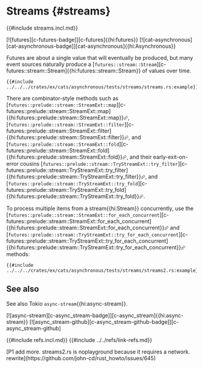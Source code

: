 # Streams {#streams}

{{#include streams.incl.md}}

[![futures][c-futures-badge]][c-futures]{{hi:futures}} [![cat-asynchronous][cat-asynchronous-badge]][cat-asynchronous]{{hi:Asynchronous}}

Futures are about a single value that will eventually be produced, but many event sources naturally produce a [`futures::stream::Stream`][c-futures::stream::Stream]{{hi:futures::stream::Stream}} of values over time.

```rust,editable
{{#include ../../../crates/ex/cats/asynchronous/tests/streams/streams.rs:example}}
```

There are combinator-style methods such as [`futures::prelude::stream::StreamExt::map`][c-futures::prelude::stream::StreamExt::map]{{hi:futures::prelude::stream::StreamExt::map}}⮳, [`futures::prelude::stream::StreamExt::filter`][c-futures::prelude::stream::StreamExt::filter]{{hi:futures::prelude::stream::StreamExt::filter}}⮳, and [`futures::prelude::stream::StreamExt::fold`][c-futures::prelude::stream::StreamExt::fold]{{hi:futures::prelude::stream::StreamExt::fold}}⮳, and their early-exit-on-error cousins [`futures::prelude::stream::TryStreamExt::try_filter`][c-futures::prelude::stream::TryStreamExt::try_filter]{{hi:futures::prelude::stream::TryStreamExt::try_filter}}⮳, and [`futures::prelude::stream::TryStreamExt::try_fold`][c-futures::prelude::stream::TryStreamExt::try_fold]{{hi:futures::prelude::stream::TryStreamExt::try_fold}}⮳.

To process multiple items from a stream{{hi:Stream}} concurrently, use the [`futures::prelude::stream::StreamExt::for_each_concurrent`][c-futures::prelude::stream::StreamExt::for_each_concurrent]{{hi:futures::prelude::stream::StreamExt::for_each_concurrent}}⮳ and [`futures::prelude::stream::TryStreamExt::try_for_each_concurrent`][c-futures::prelude::stream::TryStreamExt::try_for_each_concurrent]{{hi:futures::prelude::stream::TryStreamExt::try_for_each_concurrent}}⮳ methods:

```rust,editable,noplayground
{{#include ../../../crates/ex/cats/asynchronous/tests/streams/streams2.rs:example}}
```

## See also

See also Tokio `async-stream`{{hi:async-stream}}.

[![async-stream][c-async_stream-badge]][c-async_stream]{{hi:async-stream}} [![async_stream-github][c-async_stream-github-badge]][c-async_stream-github]

{{#include refs.incl.md}}
{{#include ../../refs/link-refs.md}}

<div class="hidden">
[P1 add more. streams2.rs is noplayground because it requires a network. rewrite](https://github.com/john-cd/rust_howto/issues/645)
</div>
